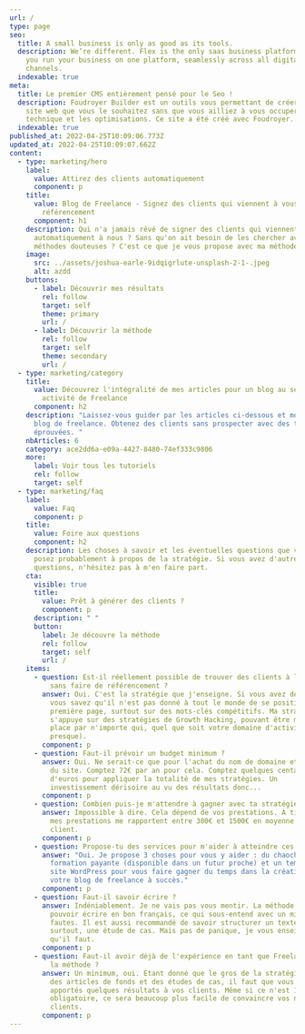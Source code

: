 ```yaml
---
url: /
type: page
seo:
  title: A small business is only as good as its tools.
  description: We’re different. Flex is the only saas business platform that lets
    you run your business on one platform, seamlessly across all digital
    channels.
  indexable: true
meta:
  title: Le premier CMS entièrement pensé pour le Seo !
  description: Foudroyer Builder est un outils vous permettant de créer autant de
    site web que vous le souhaitez sans que vous ailliez à vous occuper de la
    technique et les optimisations. Ce site a été créé avec Foudroyer.
  indexable: true
published_at: 2022-04-25T10:09:06.773Z
updated_at: 2022-04-25T10:09:07.662Z
content:
  - type: marketing/hero
    label:
      value: Attirez des clients automatiquement
      component: p
    title:
      value: Blog de Freelance - Signez des clients qui viennent à vous, sans
        référencement
      component: h1
    description: Qui n'a jamais rêvé de signer des clients qui viennent
      automatiquement à nous ? Sans qu'on ait besoin de les chercher avec des
      méthodes douteuses ? C'est ce que je vous propose avec ma méthode.
    image:
      src: ../assets/joshua-earle-9idqigrlute-unsplash-2-1-.jpeg
      alt: azdd
    buttons:
      - label: Découvrir mes résultats
        rel: follow
        target: self
        theme: primary
        url: /
      - label: Découvrir la méthode
        rel: follow
        target: self
        theme: secondary
        url: /
  - type: marketing/category
    title:
      value: Découvrez l'intégralité de mes articles pour un blog au service de votre
        activité de Freelance
      component: h2
    description: "Laissez-vous guider par les articles ci-dessous et monter votre
      blog de freelance. Obtenez des clients sans prospecter avec des tactiques
      éprouvées. "
    nbArticles: 6
    category: ace2dd6a-e09a-4427-8480-74ef333c9806
    more:
      label: Voir tous les tutoriels
      rel: follow
      target: self
  - type: marketing/faq
    label:
      value: Faq
      component: p
    title:
      value: Foire aux questions
      component: h2
    description: Les choses à savoir et les éventuelles questions que vous vous
      posez probablement à propos de la stratégie. Si vous avez d'autres
      questions, n'hésitez pas à m'en faire part.
    cta:
      visible: true
      title:
        value: Prêt à générer des clients ?
        component: p
      description: " "
      button:
        label: Je découvre la méthode
        rel: follow
        target: self
        url: /
    items:
      - question: Est-il réellement possible de trouver des clients à l'aide d'un blog,
          sans faire de référencement ?
        answer: Oui. C'est la stratégie que j'enseigne. Si vous avez déjà le nez en SEO,
          vous savez qu'il n'est pas donné à tout le monde de se positionner en
          première page, surtout sur des mots-clés compétitifs. Ma stratégie
          s'appuye sur des stratégies de Growth Hacking, pouvant être mis en
          place par n'importe qui, quel que soit votre domaine d'activité (ou
          presque).
        component: p
      - question: Faut-il prévoir un budget minimum ?
        answer: Oui. Ne serait-ce que pour l'achat du nom de domaine et de l'hergement
          du site. Comptez 72€ par an pour cela. Comptez quelques centaines
          d'euros pour appliquer la totalité de mes stratégies. Un
          investissement dérisoire au vu des résultats donc...
        component: p
      - question: Combien puis-je m'attendre à gagner avec ta stratégie ?
        answer: Impossible à dire. Cela dépend de vos prestations. À titre d'exemple,
          mes prestations me rapportent entre 300€ et 1500€ en moyenne et par
          client.
        component: p
      - question: Propose-tu des services pour m'aider à atteindre ces résultats ?
        answer: "Oui. Je propose 3 choses pour vous y aider : du chaoching en 1to1, une
          formation payante (disponible dans un futur proche) et un template de
          site WordPress pour vous faire gagner du temps dans la création de
          votre blog de freelance à succès."
        component: p
      - question: Faut-il savoir écrire ?
        answer: Indéniablement. Je ne vais pas vous mentir. La méthode nécessite de
          pouvoir écrire en bon français, ce qui sous-entend avec un minimum de
          fautes. Il est aussi recommandé de savoir structurer un texte et
          surtout, une étude de cas. Mais pas de panique, je vous enseignerai ce
          qu'il faut.
        component: p
      - question: Faut-il avoir déjà de l'expérience en tant que Freelance pour suivre
          la méthode ?
        answer: Un minimum, oui. Étant donné que le gros de la stratégie se repose sur
          des articles de fonds et des études de cas, il faut que vous ayez déjà
          apportés quelques résultats à vos clients. Même si ce n'est 100%
          obligatoire, ce sera beaucoup plus facile de convaincre vos nouveaux
          clients.
        component: p
---
```

